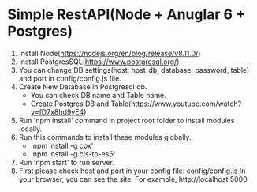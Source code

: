 # Simple RestAPI(Node + Anuglar 6 + Postgres)
1. Install Node(https://nodejs.org/en/blog/release/v8.11.0/)
2. Install PostgresSQL(https://www.postgresql.org/)
3. You can change DB settings(host, host_db, database, password, table) and port in config/config.js file.
4. Create New Database in Postgresql db.
   * You can check DB name and Table name.
   * Create Postgres DB and Table(https://www.youtube.com/watch?v=fD7x8hd9yE4)
5. Run 'npm install' command in project root folder to install modules locally.
6. Run this commands to install these modules globally.
   * 'npm install -g cpx'
   * 'npm install -g cjs-to-es6'
7. Run 'npm start' to run server.
8. First please check host and port in your config file: config/config.js
   In your browser, you can see the site.
   For example, http://localhost:5000


       